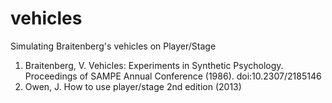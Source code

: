 # vehicles
Simulating Braitenberg's vehicles on Player/Stage

1. Braitenberg, V. Vehicles: Experiments in Synthetic Psychology. Proceedings of SAMPE Annual Conference (1986). doi:10.2307/2185146
2. Owen, J. How to use player/stage 2nd edition (2013)
